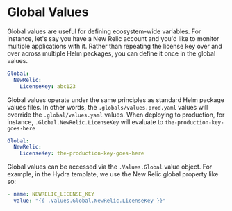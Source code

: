 # Global Values

Global values are useful for defining ecosystem-wide variables. For instance, let's say you have a New Relic account and you'd like to monitor multiple applications with it. Rather than repeating the license key over and over across multiple Helm packages, you can define it once in the global values.

```yaml
Global:
  NewRelic:
    LicenseKey: abc123
```

Global values operate under the same principles as standard Helm package values files. In other words, the `.globals/values.prod.yaml` values will override the `.global/values.yaml` values. When deploying to production, for instance, `.Global.NewRelic.LicenseKey` will evaluate to `the-production-key-goes-here`

```yaml
Global:
  NewRelic:
    LicenseKey: the-production-key-goes-here
```

Global values can be accessed via the `.Values.Global` value object. For example, in the Hydra template, we use the New Relic global property like so:

```yaml
- name: NEWRELIC_LICENSE_KEY
  value: "{{ .Values.Global.NewRelic.LicenseKey }}"
```